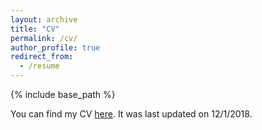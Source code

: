 ```yaml
---
layout: archive
title: "CV"
permalink: /cv/
author_profile: true
redirect_from:
  - /resume
---
```


{% include base_path %}

You can find my CV [here](https://kharrigian.github.io/files/HarrigianCV.pdf). It was last updated on 12/1/2018.
